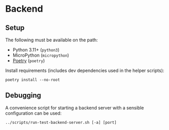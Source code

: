 # Backend

## Setup

The following must be available on the path:

- Python 3.11+ (`python3`)
- MicroPython (`micropython`)
- [Poetry](https://python-poetry.org/) (`poetry`)

Install requirements (includes dev dependencies used in the helper scripts):

```shell
poetry install --no-root
```

## Debugging

A convenience script for starting a backend server with a sensible configuration can be used:

```
../scripts/run-test-backend-server.sh [-a] [port]
```
